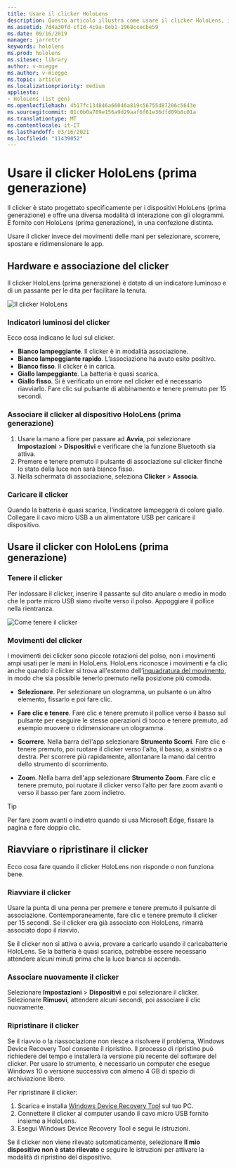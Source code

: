```yaml
---
title: Usare il clicker HoloLens
description: Questo articolo illustra come usare il clicker HoloLens, inclusi l'associazione, il caricamento e il ripristino del clicker.
ms.assetid: 7d4a30fd-cf1d-4c9a-8eb1-1968ccecbe59
ms.date: 09/16/2019
manager: jarrettr
keywords: hololens
ms.prod: hololens
ms.sitesec: library
author: v-miegge
ms.author: v-miegge
ms.topic: article
ms.localizationpriority: medium
appliesto:
- HoloLens (1st gen)
ms.openlocfilehash: 4b17fc134846a66046a819c56755d87206c5643e
ms.sourcegitcommit: 01c0b0a789e156a9d29aaf6f61e36dfd09b8c01a
ms.translationtype: MT
ms.contentlocale: it-IT
ms.lasthandoff: 03/16/2021
ms.locfileid: "11439052"
---
```

# <a name="use-the-hololens-1st-gen-clicker"></a>Usare il clicker HoloLens (prima generazione)

Il clicker è stato progettato specificamente per i dispositivi HoloLens (prima generazione) e offre una diversa modalità di interazione con gli ologrammi. È fornito con HoloLens (prima generazione), in una confezione distinta.

Usare il clicker invece dei movimenti delle mani per selezionare, scorrere, spostare e ridimensionare le app.

## <a name="clicker-hardware-and-pairing"></a>Hardware e associazione del clicker

Il clicker HoloLens (prima generazione) è dotato di un indicatore luminoso e di un passante per le dita per facilitare la tenuta.

![Il clicker HoloLens](images/use-hololens-clicker-1.png)

### <a name="clicker-indicator-lights"></a>Indicatori luminosi del clicker

Ecco cosa indicano le luci sul clicker.

- **Bianco lampeggiante**. Il clicker è in modalità associazione.
- **Bianco lampeggiante rapido**. L’associazione ha avuto esito positivo.
- **Bianco fisso**. Il clicker è in carica.
- **Giallo lampeggiante**. La batteria è quasi scarica.
- **Giallo fisso**. Si è verificato un errore nel clicker ed è necessario riavviarlo. Fare clic sul pulsante di abbinamento e tenere premuto per 15 secondi.

### <a name="pair-the-clicker-with-your-hololens-1st-gen"></a>Associare il clicker al dispositivo HoloLens (prima generazione)

1. Usare la mano a fiore per passare ad **Avvia**, poi selezionare **Impostazioni** > **Dispositivi** e verificare che la funzione Bluetooth sia attiva.
1. Premere e tenere premuto il pulsante di associazione sul clicker finché lo stato della luce non sarà bianco fisso.
1. Nella schermata di associazione, seleziona **Clicker** > **Associa**.

### <a name="charge-the-clicker"></a>Caricare il clicker

Quando la batteria è quasi scarica, l'indicatore lampeggerà di colore giallo. Collegare il cavo micro USB a un alimentatore USB per caricare il dispositivo.

## <a name="use-the-clicker-with-hololens-1st-gen"></a>Usare il clicker con HoloLens (prima generazione)

### <a name="hold-the-clicker"></a>Tenere il clicker

Per indossare il clicker, inserire il passante sul dito anulare o medio in modo che le porte micro USB siano rivolte verso il polso. Appoggiare il pollice nella rientranza.

![Come tenere il clicker](images/use-hololens-clicker-2.png)

### <a name="clicker-gestures"></a>Movimenti del clicker

I movimenti dei clicker sono piccole rotazioni del polso, non i movimenti ampi usati per le mani in HoloLens. HoloLens riconosce i movimenti e fa clic anche quando il clicker si trova all'esterno dell’[inquadratura del movimento](hololens1-basic-usage.md), in modo che sia possibile tenerlo premuto nella posizione più comoda.

- **Selezionare**. Per selezionare un ologramma, un pulsante o un altro elemento, fissarlo e poi fare clic.

- **Fare clic e tenere**. Fare clic e tenere premuto il pollice verso il basso sul pulsante per eseguire le stesse operazioni di tocco e tenere premuto, ad esempio muovere o ridimensionare un ologramma.

- **Scorrere**. Nella barra dell'app selezionare **Strumento Scorri**. Fare clic e tenere premuto, poi ruotare il clicker verso l'alto, il basso, a sinistra o a destra. Per scorrere più rapidamente, allontanare la mano dal centro dello strumento di scorrimento.

- **Zoom**. Nella barra dell'app selezionare **Strumento Zoom**. Fare clic e tenere premuto, poi ruotare il clicker verso l’alto per fare zoom avanti o verso il basso per fare zoom indietro.

> [!TIP]
> Per fare zoom avanti o indietro quando si usa Microsoft Edge, fissare la pagina e fare doppio clic.

## <a name="restart-or-recover-the-clicker"></a>Riavviare o ripristinare il clicker

Ecco cosa fare quando il clicker HoloLens non risponde o non funziona bene.

### <a name="restart-the-clicker"></a>Riavviare il clicker

Usare la punta di una penna per premere e tenere premuto il pulsante di associazione. Contemporaneamente, fare clic e tenere premuto il clicker per 15 secondi. Se il clicker era già associato con HoloLens, rimarrà associato dopo il riavvio.

Se il clicker non si attiva o avvia, provare a caricarlo usando il caricabatterie HoloLens. Se la batteria è quasi scarica, potrebbe essere necessario attendere alcuni minuti prima che la luce bianca si accenda.

### <a name="re-pair-the-clicker"></a>Associare nuovamente il clicker

Selezionare **Impostazioni** > **Dispositivi** e poi selezionare il clicker. Selezionare **Rimuovi**, attendere alcuni secondi, poi associare il clic nuovamente.

### <a name="recover-the-clicker"></a>Ripristinare il clicker

Se il riavvio o la riassociazione non riesce a risolvere il problema, Windows Device Recovery Tool consente il ripristino. Il processo di ripristino può richiedere del tempo e installerà la versione più recente del software del clicker. Per usare lo strumento, è necessario un computer che esegue Windows 10 o versione successiva con almeno 4 GB di spazio di archiviazione libero.

Per ripristinare il clicker:

1. Scarica e installa [Windows Device Recovery Tool](https://dev.azure.com/ContentIdea/ContentIdea/_queries/query/8a004dbe-73f8-4a32-94bc-368fc2f2a895/) sul tuo PC.
1. Connettere il clicker al computer usando il cavo micro USB fornito insieme a HoloLens.
1. Esegui Windows Device Recovery Tool e segui le istruzioni.

Se il clicker non viene rilevato automaticamente, selezionare **Il mio dispositivo non è stato rilevato** e seguire le istruzioni per attivare la modalità di ripristino del dispositivo.
